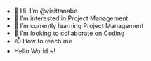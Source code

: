- 👋 Hi, I’m @visittanabe
- 👀 I’m interested in Project Management
- 🌱 I’m currently learning Project Management 
- 💞️ I’m looking to collaborate on Coding
- 📫 How to reach me
-  Hello World ~!

<!---
visittanabe/visittanabe is a ✨ special ✨ repository because its `README.md` (this file) appears on your GitHub profile.
You can click the Preview link to take a look at your changes.
--->

